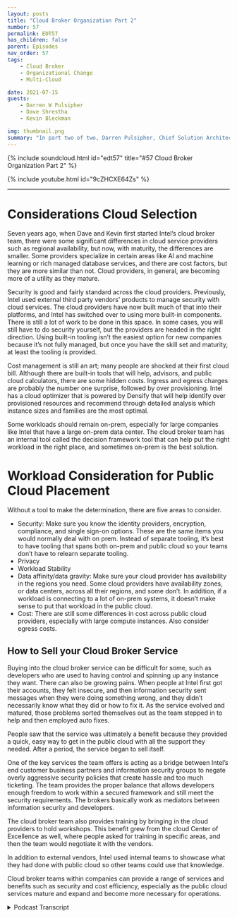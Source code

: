 ```yaml
---
layout: posts
title: "Cloud Broker Organization Part 2"
number: 57
permalink: EDT57
has_children: false
parent: Episodes
nav_order: 57
tags:
    - Cloud Broker
    - Organizational Change
    - Multi-Cloud

date: 2021-07-15
guests:
    - Darren W Pulsipher
    - Dave Shrestha
    - Kevin Bleckman

img: thumbnail.png
summary: "In part two of two, Darren Pulsipher, Chief Solution Architect, and Intel Cloud Solution Architects Dave Shrestha and Kevin Bleckman talk about the benefits and services of a cloud broker organization."
---
```


{% include soundcloud.html id="edt57" title="#57 Cloud Broker Organization Part 2" %}

{% include youtube.html id="9cZHCXE64Zs" %}

---

# Considerations Cloud Selection

Seven years ago, when Dave and Kevin first started Intel’s cloud broker team, there were some significant differences in cloud service providers such as regional availability, but now, with maturity, the differences are smaller. Some providers specialize in certain areas like AI and machine learning or rich managed database services, and there are cost factors, but they are more similar than not. Cloud providers, in general, are becoming more of a utility as they mature.

Security is good and fairly standard across the cloud providers. Previously, Intel used external third party vendors’ products to manage security with cloud services. The cloud providers have now built much of that into their platforms, and Intel has switched over to using more built-in components. There is still a lot of work to be done in this space. In some cases, you will still have to do security yourself, but the providers are headed in the right direction. Using built-in tooling isn’t the easiest option for new companies because it’s not fully managed, but once you have the skill set and maturity, at least the tooling is provided.

Cost management is still an art; many people are shocked at their first cloud bill. Although there are built-in tools that will help, advisors, and public cloud calculators, there are some hidden costs. Ingress and egress charges are probably the number one surprise, followed by over provisioning. Intel has a cloud optimizer that is powered by Densify that will help identify over provisioned resources and recommend through detailed analysis which instance sizes and families are the most optimal.

Some workloads should remain on-prem, especially for large companies like Intel that have a large on-prem data center.  The cloud broker team has an internal tool called the decision framework tool that can help put the right workload in the right place, and sometimes on-prem is the best solution.

# Workload Consideration for Public Cloud Placement

Without a tool to make the determination, there are five areas to consider.

*	Security: Make sure you know the identity providers, encryption, compliance, and single sign-on options. These are the same items you would normally deal with on prem. Instead of separate tooling, it’s best to have tooling that spans both on-prem and public cloud so your teams don’t have to relearn separate tooling.
*	Privacy
*	Workload Stability
*	Data affinity/data gravity: Make sure your cloud provider has availability in the regions you need. Some cloud providers have availability zones, or data centers, across all their regions, and some don’t.  In addition, if a workload is connecting to a lot of on-prem systems, it doesn’t make sense to put that workload in the public cloud.
*	Cost: There are still some differences in cost across public cloud providers, especially with large compute instances. Also consider egress costs.

## How to Sell your Cloud Broker Service

Buying into the cloud broker service can be difficult for some, such as developers who are used to having control and spinning up any instance they want. There can also be growing pains. When people at Intel first got their accounts, they felt insecure, and then information security sent messages when they were doing something wrong, and they didn’t necessarily know what they did or how to fix it. As the service evolved and matured, those problems sorted themselves out as the team stepped in to help and then employed auto fixes.

People saw that the service was ultimately a benefit because they provided a quick, easy way to get in the public cloud with all the support they needed. After a period, the service began to sell itself.

One of the key services the team offers is acting as a bridge between Intel’s end customer business partners and information security groups to negate overly aggressive security policies that create hassle and too much ticketing.  The team provides the proper balance that allows developers enough freedom to work within a secured framework and still meet the security requirements. The brokers basically work as mediators between information security and developers.

The cloud broker team also provides training by bringing in the cloud providers to hold workshops. This benefit grew from the cloud Center of Excellence as well, where people asked for training in specific areas, and then the team would negotiate it with the vendors.

In addition to external vendors, Intel used internal teams to showcase what they had done with public cloud so other teams could use that knowledge.

Cloud broker teams within companies can provide a range of services and benefits such as security and cost efficiency, especially as the public cloud services mature and expand and become more necessary for operations. 



<details>
<summary> Podcast Transcript </summary>

<p></p>

</details>

